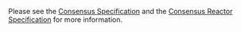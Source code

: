 Please see the [Consensus Specification](https://github.com/demars-dmc/demars-dmc/docs/spec/consensus) and the [Consensus Reactor Specification](https://github.com/demars-dmc/demars-dmc/docs/spec/reactors/consensus) for more information.
